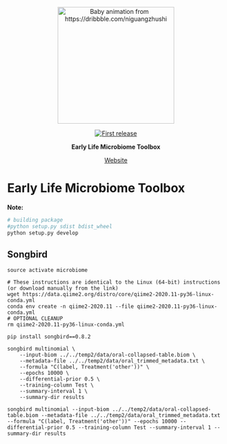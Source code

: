<div align="center">
  <p>
  <img src="https://media.giphy.com/media/ZutFV1eVDiXUlbBT5B/giphy.gif" alt="Baby animation from https://dribbble.com/niguangzhushi" width="270" />
  </p>
  <p>
    <a href="">
      <img alt="First release" src="https://img.shields.io/badge/release-v1.0-brightgreen.svg" />
    </a>
  </p>

  <p>
    <strong>Early Life Microbiome Toolbox</strong>
  </p>
  
  <p>
    <a href="https://TODO.github.io">
      Website
    </a>
  </p>
</div>


# Early Life Microbiome Toolbox

**Note:**
```bash
# building package
#python setup.py sdist bdist_wheel
python setup.py develop
```

## Songbird

```
source activate microbiome

# These instructions are identical to the Linux (64-bit) instructions (or download manually from the link)
wget https://data.qiime2.org/distro/core/qiime2-2020.11-py36-linux-conda.yml
conda env create -n qiime2-2020.11 --file qiime2-2020.11-py36-linux-conda.yml
# OPTIONAL CLEANUP
rm qiime2-2020.11-py36-linux-conda.yml

pip install songbird==0.8.2

songbird multinomial \
	--input-biom ../../temp2/data/oral-collapsed-table.biom \
	--metadata-file ../../temp2/data/oral_trimmed_metadata.txt \
	--formula "C(label, Treatment('other'))" \
	--epochs 10000 \
	--differential-prior 0.5 \
	--training-column Test \
	--summary-interval 1 \
	--summary-dir results
```

```
songbird multinomial --input-biom ../../temp2/data/oral-collapsed-table.biom --metadata-file ../../temp2/data/oral_trimmed_metadata.txt --formula "C(label, Treatment('other'))" --epochs 10000 --differential-prior 0.5 --training-column Test --summary-interval 1 --summary-dir results
```
